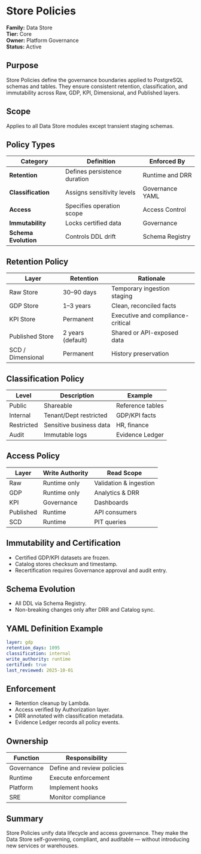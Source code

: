 # Store Policies

**Family:** Data Store  
**Tier:** Core  
**Owner:** Platform Governance  
**Status:** Active  

## Purpose
Store Policies define the governance boundaries applied to PostgreSQL schemas and tables. They ensure consistent retention, classification, and immutability across Raw, GDP, KPI, Dimensional, and Published layers.

## Scope
Applies to all Data Store modules except transient staging schemas.

## Policy Types
| Category | Definition | Enforced By |
|-----------|-------------|-------------|
| **Retention** | Defines persistence duration | Runtime and DRR |
| **Classification** | Assigns sensitivity levels | Governance YAML |
| **Access** | Specifies operation scope | Access Control |
| **Immutability** | Locks certified data | Governance |
| **Schema Evolution** | Controls DDL drift | Schema Registry |

## Retention Policy
| Layer | Retention | Rationale |
|--------|------------|------------|
| Raw Store | 30–90 days | Temporary ingestion staging |
| GDP Store | 1–3 years | Clean, reconciled facts |
| KPI Store | Permanent | Executive and compliance-critical |
| Published Store | 2 years (default) | Shared or API-exposed data |
| SCD / Dimensional | Permanent | History preservation |

## Classification Policy
| Level | Description | Example |
|--------|-------------|----------|
| Public | Shareable | Reference tables |
| Internal | Tenant/Dept restricted | GDP/KPI facts |
| Restricted | Sensitive business data | HR, finance |
| Audit | Immutable logs | Evidence Ledger |

## Access Policy
| Layer | Write Authority | Read Scope |
|--------|-----------------|-------------|
| Raw | Runtime only | Validation & ingestion |
| GDP | Runtime only | Analytics & DRR |
| KPI | Governance | Dashboards |
| Published | Runtime | API consumers |
| SCD | Runtime | PIT queries |

## Immutability and Certification
- Certified GDP/KPI datasets are frozen.  
- Catalog stores checksum and timestamp.  
- Recertification requires Governance approval and audit entry.

## Schema Evolution
- All DDL via Schema Registry.  
- Non-breaking changes only after DRR and Catalog sync.

## YAML Definition Example
```yaml
layer: gdp
retention_days: 1095
classification: internal
write_authority: runtime
certified: true
last_reviewed: 2025-10-01
```

## Enforcement
- Retention cleanup by Lambda.  
- Access verified by Authorization layer.  
- DRR annotated with classification metadata.  
- Evidence Ledger records all policy events.

## Ownership
| Function | Responsibility |
|-----------|----------------|
| Governance | Define and review policies |
| Runtime | Execute enforcement |
| Platform | Implement hooks |
| SRE | Monitor compliance |

## Summary
Store Policies unify data lifecycle and access governance. They make the Data Store self-governing, compliant, and auditable — without introducing new services or warehouses.